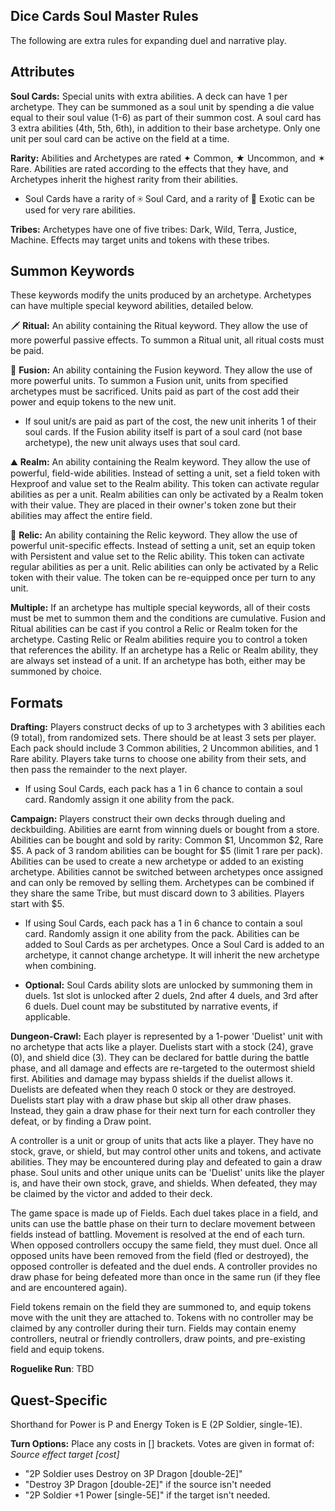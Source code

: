 ## Dice Cards Soul Master Rules

The following are extra rules for expanding duel and narrative play.

## Attributes

**Soul Cards:** Special units with extra abilities. A deck can have 1 per archetype. They can be summoned as a soul unit by spending a die value equal to their soul value (1-6) as part of their summon cost. A soul card has 3 extra abilities (4th, 5th, 6th), in addition to their base archetype. Only one unit per soul card can be active on the field at a time.

**Rarity:** Abilities and Archetypes are rated ✦ Common, ★ Uncommon, and ✶ Rare. Abilities are rated according to the effects that they have, and Archetypes inherit the highest rarity from their abilities.

- Soul Cards have a rarity of ⍟ Soul Card, and a rarity of 🌙 Exotic can be used for very rare abilities.

**Tribes:** Archetypes have one of five tribes: Dark, Wild, Terra, Justice, Machine. Effects may target units and tokens with these tribes.

## Summon Keywords

These keywords modify the units produced by an archetype. Archetypes can have multiple special keyword abilities, detailed below.

🗡️
**Ritual:** An ability containing the Ritual keyword. They allow the use of more powerful passive effects. To summon a Ritual unit, all ritual costs must be paid.

🧬
**Fusion:** An ability containing the Fusion keyword. They allow the use of more powerful units. To summon a Fusion unit, units from specified archetypes must be sacrificed. Units paid as part of the cost add their power and equip tokens to the new unit.

- If soul unit/s are paid as part of the cost, the new unit inherits 1 of their soul cards. If the Fusion ability itself is part of a soul card (not base archetype), the new unit always uses that soul card.

⛰️
**Realm:** An ability containing the Realm keyword. They allow the use of powerful, field-wide abilities. Instead of setting a unit, set a field token with Hexproof and value set to the Realm ability. This token can activate regular abilities as per a unit. Realm abilities can only be activated by a Realm token with their value. They are placed in their owner's token zone but their abilities may affect the entire field.

💍
**Relic:** An ability containing the Relic keyword. They allow the use of powerful unit-specific effects. Instead of setting a unit, set an equip token with Persistent and value set to the Relic ability. This token can activate regular abilities as per a unit. Relic abilities can only be activated by a Relic token with their value. The token can be re-equipped once per turn to any unit.

**Multiple:** If an archetype has multiple special keywords, all of their costs must be met to summon them and the conditions are cumulative. Fusion and Ritual abilities can be cast if you control a Relic or Realm token for the archetype. Casting Relic or Realm abilities require you to control a token that references the ability. If an archetype has a Relic or Realm ability, they are always set instead of a unit. If an archetype has both, either may be summoned by choice.

## Formats

**Drafting:** Players construct decks of up to 3 archetypes with 3 abilities each (9 total), from randomized sets. There should be at least 3 sets per player. Each pack should include 3 Common abilities, 2 Uncommon abilities, and 1 Rare ability. Players take turns to choose one ability from their sets, and then pass the remainder to the next player.

- If using Soul Cards, each pack has a 1 in 6 chance to contain a soul card. Randomly assign it one ability from the pack.

**Campaign:** Players construct their own decks through dueling and deckbuilding. Abilities are earnt from winning duels or bought from a store. Abilities can be bought and sold by rarity: Common $1, Uncommon $2, Rare $5. A pack of 3 random abilities can be bought for $5 (limit 1 rare per pack). Abilities can be used to create a new archetype or added to an existing archetype. Abilities cannot be switched between archetypes once assigned and can only be removed by selling them. Archetypes can be combined if they share the same Tribe, but must discard down to 3 abilities. Players start with $5.

- If using Soul Cards, each pack has a 1 in 6 chance to contain a soul card. Randomly assign it one ability from the pack. Abilities can be added to Soul Cards as per archetypes. Once a Soul Card is added to an archetype, it cannot change archetype. It will inherit the new archetype when combining.

- **Optional:** Soul Cards ability slots are unlocked by summoning them in duels. 1st slot is unlocked after 2 duels, 2nd after 4 duels, and 3rd after 6 duels. Duel count may be substituted by narrative events, if applicable.

**Dungeon-Crawl:** Each player is represented by a 1-power 'Duelist' unit with no archetype that acts like a player. Duelists start with a stock (24), grave (0), and shield dice (3). They can be declared for battle during the battle phase, and all damage and effects are re-targeted to the outermost shield first. Abilities and damage may bypass shields if the duelist allows it. Duelists are defeated when they reach 0 stock or they are destroyed. Duelists start play with a draw phase but skip all other draw phases. Instead, they gain a draw phase for their next turn for each controller they defeat, or by finding a Draw point.

A controller is a unit or group of units that acts like a player. They have no stock, grave, or shield, but may control other units and tokens, and activate abilities. They may be encountered during play and defeated to gain a draw phase. Soul units and other unique units can be 'Duelist' units like the player is, and have their own stock, grave, and shields. When defeated, they may be claimed by the victor and added to their deck.

The game space is made up of Fields. Each duel takes place in a field, and units can use the battle phase on their turn to declare movement between fields instead of battling. Movement is resolved at the end of each turn. When opposed controllers occupy the same field, they must duel. Once all opposed units have been removed from the field (fled or destroyed), the opposed controller is defeated and the duel ends. A controller provides no draw phase for being defeated more than once in the same run (if they flee and are encountered again).

Field tokens remain on the field they are summoned to, and equip tokens move with the unit they are attached to. Tokens with no controller may be claimed by any controller during their turn. Fields may contain enemy controllers, neutral or friendly controllers, draw points, and pre-existing field and equip tokens.

**Roguelike Run**: TBD

## Quest-Specific

Shorthand for Power is P and Energy Token is E (2P Soldier, single-1E).

**Turn Options:** Place any costs in [] brackets. Votes are given in format of: _Source effect target [cost]_

- "2P Soldier uses Destroy on 3P Dragon [double-2E]"
- "Destroy 3P Dragon [double-2E]" if the source isn't needed
- "2P Soldier +1 Power [single-5E]" if the target isn't needed.
